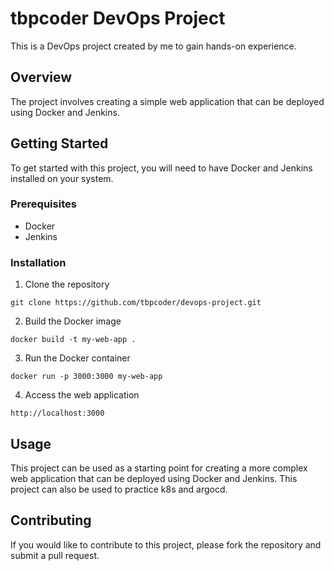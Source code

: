 # tbpcoder DevOps Project

This is a DevOps project created by me to gain hands-on experience.

## Overview

The project involves creating a simple web application that can be deployed using Docker and Jenkins.

## Getting Started

To get started with this project, you will need to have Docker and Jenkins installed on your system.

### Prerequisites

- Docker
- Jenkins

### Installation

1. Clone the repository

`git clone https://github.com/tbpcoder/devops-project.git`

2. Build the Docker image

`docker build -t my-web-app .`

3. Run the Docker container

`docker run -p 3000:3000 my-web-app`

4. Access the web application

`http://localhost:3000`

## Usage

This project can be used as a starting point for creating a more complex web application that can be deployed using Docker and Jenkins.
This project can also be used to practice k8s and argocd.

## Contributing

If you would like to contribute to this project, please fork the repository and submit a pull request.
